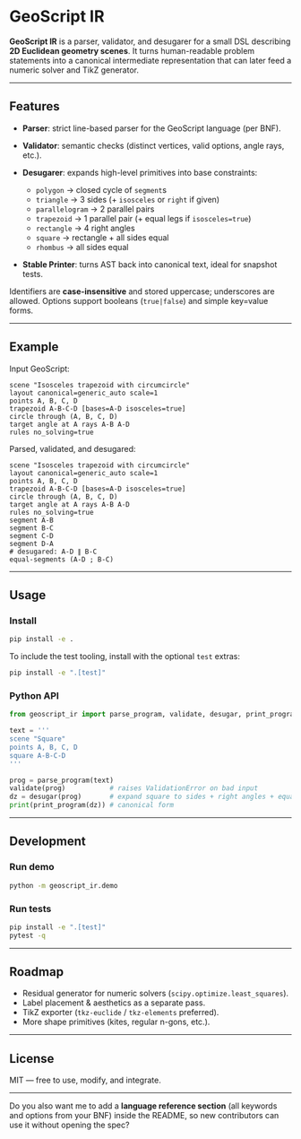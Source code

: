 # GeoScript IR

**GeoScript IR** is a parser, validator, and desugarer for a small DSL describing **2D Euclidean geometry scenes**.
It turns human-readable problem statements into a canonical intermediate representation that can later feed a numeric solver and TikZ generator.

---

## Features

* **Parser**: strict line-based parser for the GeoScript language (per BNF).
* **Validator**: semantic checks (distinct vertices, valid options, angle rays, etc.).
* **Desugarer**: expands high-level primitives into base constraints:

  * `polygon` → closed cycle of `segment`s
  * `triangle` → 3 sides (+ `isosceles` or `right` if given)
  * `parallelogram` → 2 parallel pairs
  * `trapezoid` → 1 parallel pair (+ equal legs if `isosceles=true`)
  * `rectangle` → 4 right angles
  * `square` → rectangle + all sides equal
  * `rhombus` → all sides equal
* **Stable Printer**: turns AST back into canonical text, ideal for snapshot tests.

Identifiers are **case-insensitive** and stored uppercase; underscores are allowed.
Options support booleans (`true|false`) and simple key=value forms.

---

## Example

Input GeoScript:

```geoscript
scene "Isosceles trapezoid with circumcircle"
layout canonical=generic_auto scale=1
points A, B, C, D
trapezoid A-B-C-D [bases=A-D isosceles=true]
circle through (A, B, C, D)
target angle at A rays A-B A-D
rules no_solving=true
```

Parsed, validated, and desugared:

```geoscript
scene "Isosceles trapezoid with circumcircle"
layout canonical=generic_auto scale=1
points A, B, C, D
trapezoid A-B-C-D [bases=A-D isosceles=true]
circle through (A, B, C, D)
target angle at A rays A-B A-D
rules no_solving=true
segment A-B
segment B-C
segment C-D
segment D-A
# desugared: A-D ∥ B-C
equal-segments (A-D ; B-C)
```

---

## Usage

### Install

```bash
pip install -e .
```

To include the test tooling, install with the optional `test` extras:

```bash
pip install -e ".[test]"
```

### Python API

```python
from geoscript_ir import parse_program, validate, desugar, print_program

text = '''
scene "Square"
points A, B, C, D
square A-B-C-D
'''

prog = parse_program(text)
validate(prog)           # raises ValidationError on bad input
dz = desugar(prog)       # expand square to sides + right angles + equal segments
print(print_program(dz)) # canonical form
```

---

## Development

### Run demo

```bash
python -m geoscript_ir.demo
```

### Run tests

```bash
pip install -e ".[test]"
pytest -q
```

---

## Roadmap

* Residual generator for numeric solvers (`scipy.optimize.least_squares`).
* Label placement & aesthetics as a separate pass.
* TikZ exporter (`tkz-euclide` / `tkz-elements` preferred).
* More shape primitives (kites, regular n-gons, etc.).

---

## License

MIT — free to use, modify, and integrate.

---

Do you also want me to add a **language reference section** (all keywords and options from your BNF) inside the README, so new contributors can use it without opening the spec?
